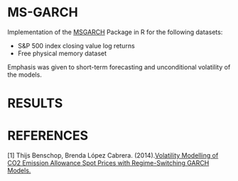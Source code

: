 # MS-GARCH
Implementation of the [MSGARCH](https://cran.r-project.org/web/packages/MSGARCH/MSGARCH.pdf) Package in R for the following datasets:
* S&P 500 index closing value log returns
* Free physical memory dataset

Emphasis was given to short-term forecasting and unconditional volatility of the models.

# RESULTS


# REFERENCES
[1] Thijs Benschop, Brenda López Cabrera. (2014).[Volatility Modelling of CO2 Emission Allowance Spot Prices with Regime-Switching GARCH Models.](http://edoc.hu-berlin.de/series/sfb-649-papers/2014-50/PDF/50.pdf)
